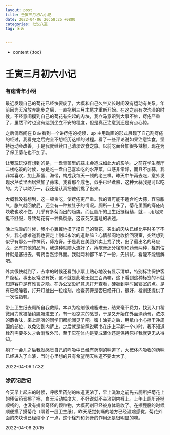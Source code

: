 ```yaml
---
layout: post
title: 壬寅三月初六小记
date: 2022-04-06 20:58:25 +0800
categories: 七说八道
tag: 闲话


---
```


* content
{:toc}


# 壬寅三月初六小记

### 有痣青年小明

最近发现自己的菊花已经快要废了，大概和自己久坐又长时间没有运动有关系。年前因为天冷放弃跑步之后，一直拖到三月末尾才重新开始。在这之前有次洗澡的时候，不经意间摸到自己的菊花有突起的肉块，我立马意识到大事不妙，痔疮严重了，虽然平时也没有达到坐立不安的程度，但是真正注意到还是有点心惊。

之后偶然间在 B 站看到一个讲痔疮的视频，up 主用动画的形式展现了自己割痔疮的经过，我看完之后完全不想经历这样的过程。看了一些评论说如果注意饮食，坚持运动会改善，于是我就继续自己清淡饮食之旅。以前吃面会加很多辣椒，现在为了保卫菊花也不加了。

让我玩玩没有想到的是，一盘青菜里的蒜末会造成如此大的影响。之前在学生餐厅二楼吃饭的时候，总是吃一盘自己喜欢吃的水芹菜，口感非常好，而且不加蒜，我非常喜欢，加上蒸蛋、海带，构成我每天一顿的老三样。昨天中午再去吃，意外发现水芹菜里面居然加了蒜末。我看那个成色，似乎已经煮熟，这种大蒜我是可以吃的。为了以防万一，我还是认真把他们挑了出来。

大概我没有想到，这一顿贪吃，使痔疮更严重。我的胃可能不适合吃大蒜，容易胀气，胀气就回放屁，还会有一种拉肚子的情况。厕所一上多了，菊花里面的痔疮肉块收也收不住，几乎有多菊而出的趋势。而且厕所的卫生纸挺粗糙，就……用起来挺不舒服，导致菊花有一种撕裂感，这该死又羞耻的表述。

晚上洗澡的时候，我小心翼翼地摸了摸自己的菊花，突出的肉块已经比平时多了不少，我心想难道我也要走上割以永治的道路嘛？心情郁闷地收拾回寝室，突然想到似乎有那么一种神药，痔疮膏。于是我在美团外卖上找了找，出了最出名的马应龙，还有其他的品牌，我这种就随大流好了。痔疮膏还分栓剂和药膏两种，栓剂估计就是塞进去，膏药当然涂外面。我就两种都下单了一份，先试试，看能不能缓解吧。

外卖很快就到了，去拿的时候还看到小票上贴心地没有显示清单，特别标注保护客户隐私。事出反常必有妖，这不就是此地无银三百两嘛，这下看到这种标签的不就知道客户是有难言之隐。在办公室没好意思打开查看，硬捱到平时回寝室的点。是有已经睡着，打开灯扯出一粒栓剂，检查药膏是否已经开口，很好，栓剂还提供了一次性指套。

带上卫生纸去厕所自我救赎。本以为栓剂很难塞进去，结果毫不费力，找到入口稍微用力就被括约肌吸进去了。有一股凉凉的感觉，于是又开始在外面涂药膏，浓浓的麝香味，来上厕所的同学们都能闻见了吧。嗨！涂完之后，用纸巾小心擦干净周围的部位，以免沾到内裤上。之后就是按照说明书在床上平躺一个小时，我不知道栓剂需要多久才会消散外形，至于它在体内是变成液体还是保持原样我就更无从得知。

躺了一会儿之后我就感觉自己的呼吸中已经有药剂的味道了，大概体内吸收的药味已经进入了血液，当时心里想的只有希望明天味道不要太大了。

2022-04-06 17:32

### 涂药记后记

今天早上起床的时候，呼吸里药剂的味道更浓了，早上洗漱之前先去厕所把菊花上的残留药膏擦了擦，白天活动幅度大，不好说就不会沾到内裤上。上午上厕所还挺顺畅的，也没有排出奇怪的颗粒物，大概药剂已经被身体吸收了。在擦屁股的时候顺便摸了摸菊花（隔着一层卫生纸），昨天感觉刺痛的地方已经没啥感觉，菊花外面的肉块也已经缩小了一点，这个栓剂和药膏的作用还是很明显的嘛。

2022-04-06 20:15